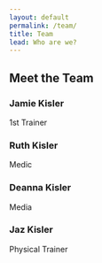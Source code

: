 ```yaml
---
layout: default
permalink: /team/
title: Team
lead: Who are we?
---
```


<div class="row">
  <div class="col-8 offset-2 center subtitle"><h2>Meet the Team</h2></div>
</div>

<div class="row">
  <h3 class="col-12 person__name">Jamie Kisler</h3>
  <span class="col-4 person__role">1st Trainer</span>
</div>

<div class="row">
  <h3 class="col-12 person__name">Ruth Kisler</h3>
  <span class="col-4 person__role">Medic</span>
</div>

<div class="row">
  <h3 class="col-12 person__name">Deanna Kisler</h3>
  <span class="col-4 person__role">Media</span>
</div>

<div class="row">
  <h3 class="col-12 person__name">Jaz Kisler</h3>
  <span class="col-6 person__role">Physical Trainer</span>
</div>

